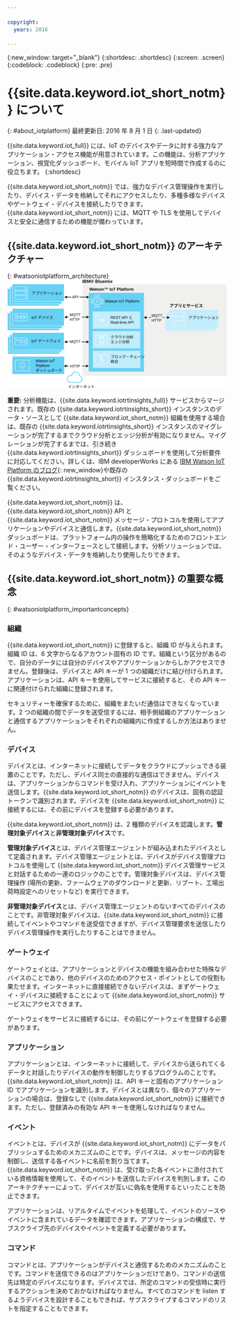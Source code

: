 ```yaml
---

copyright:
  years: 2016

---
```


{:new_window: target="\_blank"}
{:shortdesc: .shortdesc}
{:screen: .screen}
{:codeblock: .codeblock}
{:pre: .pre}

# {{site.data.keyword.iot_short_notm}} について
{: #about_iotplatform}
最終更新日: 2016 年 8 月 1 日
{: .last-updated}

{{site.data.keyword.iot_full}} には、IoT のデバイスやデータに対する強力なアプリケーション・アクセス機能が用意されています。この機能は、分析アプリケーション、視覚化ダッシュボード、モバイル IoT アプリを短時間で作成するのに役立ちます。
{:shortdesc}

{{site.data.keyword.iot_short_notm}} では、強力なデバイス管理操作を実行したり、デバイス・データを格納してそれにアクセスしたり、多種多様なデバイスやゲートウェイ・デバイスを接続したりできます。{{site.data.keyword.iot_short_notm}} には、MQTT や TLS を使用してデバイスと安全に通信するための機能が備わっています。

## {{site.data.keyword.iot_short_notm}} のアーキテクチャー
{: #watsoniotplatform_architecture}
![IBM Watson IoT Platform のアーキテクチャー](images/architecture_platform.svg "IBM Watson IoT Platform のアーキテクチャー")

**重要:** 分析機能は、{{site.data.keyword.iotrtinsights_full}} サービスからマージされます。既存の {{site.data.keyword.iotrtinsights_short}} インスタンスのデータ・ソースとして {{site.data.keyword.iot_short_notm}} 組織を使用する場合は、既存の {{site.data.keyword.iotrtinsights_short}} インスタンスのマイグレーションが完了するまでクラウド分析とエッジ分析が有効になりません。マイグレーションが完了するまでは、引き続き {{site.data.keyword.iotrtinsights_short}} ダッシュボードを使用して分析要件に対応してください。詳しくは、IBM developerWorks にある [IBM Watson IoT Platform のブログ](https://developer.ibm.com/iotplatform/2016/04/28/iot-real-time-insights-and-watson-iot-platform-a-match-made-in-heaven/){: new_window}や既存の {{site.data.keyword.iotrtinsights_short}} インスタンス・ダッシュボードをご覧ください。  

{{site.data.keyword.iot_short_notm}} は、{{site.data.keyword.iot_short_notm}} API と {{site.data.keyword.iot_short_notm}} メッセージ・プロトコルを使用してアプリケーションやデバイスと通信します。{{site.data.keyword.iot_short_notm}} ダッシュボードは、プラットフォーム内の操作を簡略化するためのフロントエンド・ユーザー・インターフェースとして接続します。分析ソリューションでは、そのようなデバイス・データを格納したり使用したりできます。

## {{site.data.keyword.iot_short_notm}} の重要な概念
{: #watsoniotplatform_importantconcepts}

### 組織

{{site.data.keyword.iot_short_notm}} に登録すると、組織 ID が与えられます。組織 ID は、6 文字からなるアカウント固有の ID です。組織という区分があるので、自分のデータには自分のデバイスやアプリケーションからしかアクセスできません。登録後は、デバイスと API キーが 1 つの組織だけに結び付けられます。アプリケーションは、API キーを使用してサービスに接続すると、その API キーに関連付けられた組織に登録されます。

セキュリティーを確保するために、組織をまたいだ通信はできなくなっています。2 つの組織の間でデータを送受信するには、相手側組織のアプリケーションと通信するアプリケーションをそれぞれの組織内に作成するしか方法はありません。

### デバイス

デバイスとは、インターネットに接続してデータをクラウドにプッシュできる装置のことです。ただし、デバイス同士の直接的な通信はできません。デバイスは、アプリケーションからコマンドを受け入れ、アプリケーションにイベントを送信します。{{site.data.keyword.iot_short_notm}} のデバイスは、固有の認証トークンで識別されます。デバイスを {{site.data.keyword.iot_short_notm}} に接続するには、その前にデバイスを登録する必要があります。

{{site.data.keyword.iot_short_notm}} は、2 種類のデバイスを認識します。**管理対象デバイス**と**非管理対象デバイス**です。

**管理対象デバイス**とは、デバイス管理エージェントが組み込まれたデバイスとして定義されます。デバイス管理エージェントとは、デバイスがデバイス管理プロトコルを使用して {{site.data.keyword.iot_short_notm}} デバイス管理サービスと対話するための一連のロジックのことです。管理対象デバイスは、デバイス管理操作 (場所の更新、ファームウェアのダウンロードと更新、リブート、工場出荷時設定へのリセットなど) を実行できます。

**非管理対象デバイス**とは、デバイス管理エージェントのないすべてのデバイスのことです。非管理対象デバイスは、{{site.data.keyword.iot_short_notm}} に接続してイベントやコマンドを送受信できますが、デバイス管理要求を送信したりデバイス管理操作を実行したりすることはできません。

### ゲートウェイ

ゲートウェイとは、アプリケーションとデバイスの機能を組み合わせた特殊なデバイスのことであり、他のデバイスのためのアクセス・ポイントとしての役割も果たせます。インターネットに直接接続できないデバイスは、まずゲートウェイ・デバイスに接続することによって {{site.data.keyword.iot_short_notm}} サービスにアクセスできます。

ゲートウェイをサービスに接続するには、その前にゲートウェイを登録する必要があります。

### アプリケーション

アプリケーションとは、インターネットに接続して、デバイスから送られてくるデータと対話したりデバイスの動作を制御したりするプログラムのことです。{{site.data.keyword.iot_short_notm}} は、API キーと固有のアプリケーション ID でアプリケーションを識別します。デバイスとは異なり、個々のアプリケーションの場合は、登録なしで {{site.data.keyword.iot_short_notm}} に接続できます。ただし、登録済みの有効な API キーを使用しなければなりません。

### イベント

イベントとは、デバイスが {{site.data.keyword.iot_short_notm}} にデータをパブリッシュするためのメカニズムのことです。デバイスは、メッセージの内容を制御し、送信する各イベントに名前を割り当てます。{{site.data.keyword.iot_short_notm}} は、受け取った各イベントに添付されている資格情報を使用して、そのイベントを送信したデバイスを判別します。このアーキテクチャーによって、デバイスが互いに偽名を使用するといったことを防止できます。

アプリケーションは、リアルタイムでイベントを処理して、イベントのソースやイベントに含まれているデータを確認できます。アプリケーションの構成で、サブスクライブ先のデバイスやイベントを定義する必要があります。

### コマンド

コマンドとは、アプリケーションがデバイスと通信するためのメカニズムのことです。コマンドを送信できるのはアプリケーションだけであり、コマンドの送信先は特定のデバイスになります。デバイスでは、所定のコマンドの受信時に実行するアクションを決めておかなければなりません。すべてのコマンドを listen するようデバイスを設計することもできれば、サブスクライブするコマンドのリストを指定することもできます。
